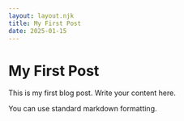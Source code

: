 ```yaml
---
layout: layout.njk
title: My First Post
date: 2025-01-15
---
```


# My First Post

This is my first blog post. Write your content here.

You can use standard markdown formatting.